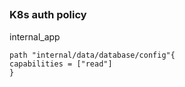 ##

### K8s auth policy


internal_app
```
path "internal/data/database/config"{
capabilities = ["read"]
}


```
